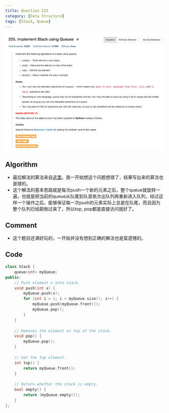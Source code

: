 ```yaml
---
title: Question 225
category: [Data Structure]
tags: [Stack, Queue]
---
```


![Description](../Assets/Figure/question225.png)

## Algorithm 

- 最后解法的算法来自[这里](https://leetcode.com/discuss/39814/concise-1-queue-java-c-python)。我一开始想这个问题想错了，结果写出来的算法也是错的。
- 这个解法的基本思路就是每次push一个新的元素之后，整个queue就旋转一遍，也就是把当前的queue从队尾到队首依次出队列再重新进入队列，经过这样一个操作之后，能够保证每一次push的元素实际上总是在队尾，而且因为整个队列已经颠倒过来了，所以top, pop都是直接访问就好了。

## Comment

- 这个题目还满好玩的，一开始并没有想到正确的解法也是蛮遗憾的。

## Code

```c++
class Stack {
    queue<int> myQueue;
public:
    // Push element x onto stack.
    void push(int x) {
        myQueue.push(x);
        for (int i = 1; i < myQueue.size(); i++) {
            myQueue.push(myQueue.front());
            myQueue.pop();
        }
    }

    // Removes the element on top of the stack.
    void pop() {
        myQueue.pop();
    }

    // Get the top element.
    int top() {
        return myQueue.front();
    }

    // Return whether the stack is empty.
    bool empty() {
        return (myQueue.empty());
    }
};
```